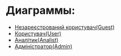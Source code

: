 # Диаграммы:

* [Незареєстрований користувач(Guest)](https://github.com/teramont/databaseQuestioning/blob/master/Information/Diagrams/guest.md)
* [Користувач(User)](https://github.com/teramont/databaseQuestioning/blob/master/Information/Diagrams/user.md)
* [Аналітик(Analist)](https://github.com/teramont/databaseQuestioning/blob/master/Information/Diagrams/analist.md)
* [Адміністратор(Admin)](https://github.com/teramont/databaseQuestioning/blob/master/Information/Diagrams/admin.md)
